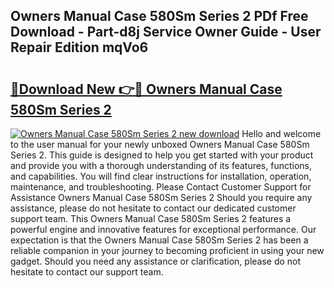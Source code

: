 ## Owners Manual Case 580Sm Series 2 PDf Free Download - Part-d8j Service Owner Guide - User Repair Edition mqVo6

# <h2><a href="http://bc6943.oget.top/?id=Owners+Manual+Case+580Sm+Series+2">🔗Download New 👉🔴 Owners Manual Case 580Sm Series 2</a></h2>

[![Owners Manual Case 580Sm Series 2 new download](https://i.imgur.com/5g1atiW.png)](http://bc6943.oget.top/?id=Owners+Manual+Case+580Sm+Series+2)
Hello and welcome to the user manual for your newly unboxed Owners Manual Case 580Sm Series 2. This guide is designed to help you get started with your product and provide you with a thorough understanding of its features, functions, and capabilities. You will find clear instructions for installation, operation, maintenance, and troubleshooting. Please Contact Customer Support for Assistance Owners Manual Case 580Sm Series 2 Should you require any assistance, please do not hesitate to contact our dedicated customer support team. This Owners Manual Case 580Sm Series 2 features a powerful engine and innovative features for exceptional performance. Our expectation is that the Owners Manual Case 580Sm Series 2 has been a reliable companion in your journey to becoming proficient in using your new gadget. Should you need any assistance or clarification, please do not hesitate to contact our support team.
